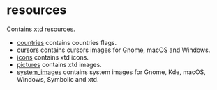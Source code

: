 # resources

Contains xtd resources.

* [countries](countries) contains countries flags.
* [cursors](cursors) contains cursors images for Gnome, macOS and Windows.
* [icons](icons) contains xtd icons.
* [pictures](pictures) contains xtd images.
* [system_images](system_images) contains system images for Gnome, Kde, macOS, Windows, Symbolic and xtd.
